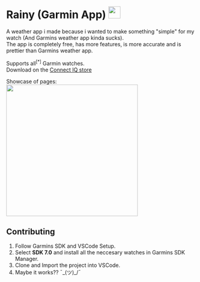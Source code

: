 <h1>Rainy (Garmin App) <img src="https://services.garmin.com/appsLibraryBusinessServices_v0/rest/apps/e7c0c39c-cb76-475f-b5bc-7811b0fee104/icon/5ae8bf3d-1e7a-4420-9a24-fa8a9bdd6127" width="32"></h1>

A weather app i made because i wanted to make something "simple" for my watch (And Garmins weather app kinda sucks).  
The app is completely free, has more features, is more accurate and is prettier than Garmins weather app.

Supports <span title="Literally not true, CIQ 2.x and earlier watches are not supported. (but few people still use those)">all<sup>[*]</sup></span> Garmin watches.  
Download on the [Connect IQ store](https://apps.garmin.com/en-US/apps/e7c0c39c-cb76-475f-b5bc-7811b0fee104)

Showcase of pages: 
<br/>
<img src="https://services.garmin.com/appsLibraryBusinessServices_v0/rest/apps/e7c0c39c-cb76-475f-b5bc-7811b0fee104/screenshots/10653f03-7eb0-42bc-9fe9-eae38415ba0c" width="350">

## Contributing

1. Follow Garmins SDK and VSCode Setup.
2. Select **SDK 7.0** and install all the neccesary watches in Garmins SDK Manager.
3. Clone and Import the project into VSCode.
4. Maybe it works?? ¯\_(ツ)_/¯